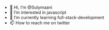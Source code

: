 - 👋 Hi, I’m @Sulymaani
- 👀 I’m interested in javascript
- 🌱 I’m currently learning full-stack-development
- 📫 How to reach me on twitter 

<!---
Sulymaani/Sulymaani is a ✨ special ✨ repository because its `README.md` (this file) appears on your GitHub profile.
You can click the Preview link to take a look at your changes.
--->
